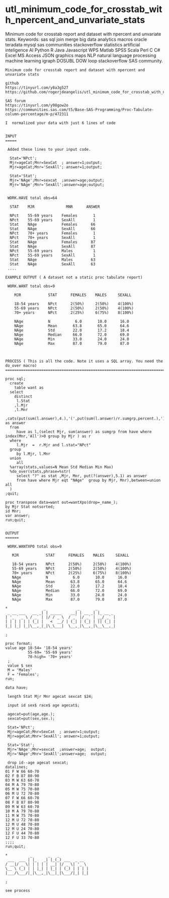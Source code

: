 # utl_minimum_code_for_crosstab_with_npercent_and_unvariate_stats
Minimum code for crosstab report and dataset with npercent and unvariate stats.  Keywords: sas sql join merge big data analytics macros oracle teradata mysql sas communities stackoverflow statistics artificial inteligence AI Python R Java Javascript WPS Matlab SPSS Scala Perl C C# Excel MS Access JSON graphics maps NLP natural language processing machine learning igraph DOSUBL DOW loop stackoverflow SAS community.

    Minimum code for crosstab report and dataset with npercent and unvariate stats

    github
    https://tinyurl.com/y8a3g527
    https://github.com/rogerjdeangelis/utl_minimum_code_for_crosstab_with_npercent_and_unvariate_stats

    SAS forum
    https://tinyurl.com/y98gow2o
    https://communities.sas.com/t5/Base-SAS-Programming/Proc-Tabulate-column-percentage/m-p/472311

    I  normalized your data with just 6 lines of code


    INPUT
    =====

     Added these lines to your input code.

      Stat='NPct';
      Mjr=ageCat;Mnr=SexCat  ; answer=1;output;
      Mjr=ageCat;Mnr='SexAll'; answer=1;output;

      Stat='Stat';
      Mjr='NAge';Mnr=sexcat  ;answer=age;output;
      Mjr='NAge';Mnr='SexAll';answer=age;output;


     WORK.HAVE total obs=64

      STAT    MJR              MNR      ANSWER

      NPct    55-69 years    Females       1
      NPct    55-69 years    SexAll        1
      Stat    NAge           Females      66
      Stat    NAge           SexAll       66
      NPct    70+ years      Females       1
      NPct    70+ years      SexAll        1
      Stat    NAge           Females      87
      Stat    NAge           SexAll       87
      NPct    55-69 years    Males         1
      NPct    55-69 years    SexAll        1
      Stat    NAge           Males        63
      Stat    NAge           SexAll       63
     ....

    EXAMPLE OUTPUT ( A dataset not a static proc tabulate report)

     WORK.WANT total obs=9

        MJR            STAT      FEMALES    MALES     SEXALL

        18-54 years    NPct      2(50%)     2(50%)    4(100%)
        55-69 years    NPct      2(50%)     2(50%)    4(100%)
        70+ years      NPct      2(25%)     6(75%)    8(100%)

        NAge           N           6.0       10.0      16.0
        NAge           Mean       63.8       65.0      64.6
        NAge           Std        22.0       17.2      18.4
        NAge           Median     66.0       72.0      69.0
        NAge           Min        33.0       24.0      24.0
        NAge           Max        87.0       79.0      87.0



    PROCESS ( This is all the code. Note it uses a SQL array. You need the do_over macro)
    =====================================================================================

    proc sql;
      create
        table want as
      select
        distinct
         l.Stat
        ,l.Mjr
        ,l.Mnr
        ,cats(put(sum(l.answer),4.),'(',put(sum(l.answer)/r.sumgrp,percent.),')') as answer
      from
         have as l,(select Mjr, sum(answer) as sumgrp from have where index(Mnr,'All')>0 group by Mjr ) as r
      where
         l.Mjr  =  r.Mjr and l.stat="NPct"
      group
         by l.Mjr, l.Mnr
      union
         all
      %array(stats,values=N Mean Std Median Min Max)
      %do_over(stats,phrase=%str(
         select "?" as stat ,Mjr, Mnr, put(?(answer),5.1) as answer
         from have where Mjr eqt "NAge"  group by Mjr, Mnr),between=union all
      )
    ;quit;

    proc transpose data=want out=wantXpo(drop=_name_);
    by Mjr Stat notsorted;
    id Mnr;
    var answer;
    run;quit;


    OUTPUT
    ======

     WORK.WANTXPO total obs=9

       MJR            STAT      FEMALES    MALES     SEXALL

       18-54 years    NPct      2(50%)     2(50%)    4(100%)
       55-69 years    NPct      2(50%)     2(50%)    4(100%)
       70+ years      NPct      2(25%)     6(75%)    8(100%)
       NAge           N           6.0       10.0      16.0
       NAge           Mean       63.8       65.0      64.6
       NAge           Std        22.0       17.2      18.4
       NAge           Median     66.0       72.0      69.0
       NAge           Min        33.0       24.0      24.0
       NAge           Max        87.0       79.0      87.0

    *                _              _       _
     _ __ ___   __ _| | _____    __| | __ _| |_ __ _
    | '_ ` _ \ / _` | |/ / _ \  / _` |/ _` | __/ _` |
    | | | | | | (_| |   <  __/ | (_| | (_| | || (_| |
    |_| |_| |_|\__,_|_|\_\___|  \__,_|\__,_|\__\__,_|

    ;

    proc format;
    value age 18-54= '18-54 years'
              55-69= '55-69 years'
              70-high= '70+ years'
     ;
     value $ sex
     M = 'Males'
     F = 'Females';
    run;

    data have;

     length Stat Mjr Mnr agecat sexcat $24;

     input id sex$ race$ age agecat$;

     agecat=put(age,age.);
     sexcat=put(sex,sex.);

     Stat='NPct';
     Mjr=ageCat;Mnr=SexCat  ; answer=1;output;
     Mjr=ageCat;Mnr='SexAll'; answer=1;output;

     Stat='Stat';
     Mjr='NAge';Mnr=sexcat  ;answer=age;  output;
     Mjr='NAge';Mnr='SexAll';answer=age;  output;

     drop id--age agecat sexcat;
    datalines;
    01 F W 66 60-70
    02 F B 87 80-90
    03 M W 63 60-70
    04 M A 79 70-80
    05 M W 75 70-80
    06 M U 72 70-80
    07 F W 66 60-70
    08 F B 87 80-90
    09 M W 63 60-70
    10 M A 79 70-80
    11 M W 75 70-80
    12 M U 72 70-80
    12 M U 48 70-80
    12 M U 24 70-80
    12 F U 44 70-80
    12 F U 33 70-80
    ;;;;
    run;quit;

    *          _       _   _
     ___  ___ | |_   _| |_(_) ___  _ __
    / __|/ _ \| | | | | __| |/ _ \| '_ \
    \__ \ (_) | | |_| | |_| | (_) | | | |
    |___/\___/|_|\__,_|\__|_|\___/|_| |_|

    ;

    see process

